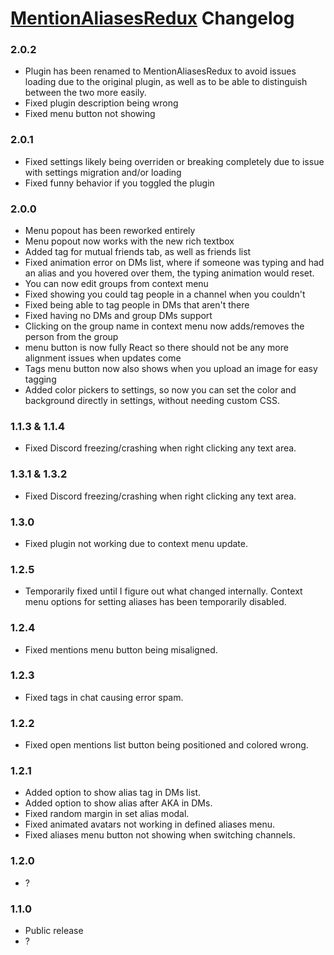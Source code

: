 # [MentionAliasesRedux](https://1lighty.github.io/BetterDiscordStuff/?plugin=MentionAliasesRedux "MentionAliasesRedux") Changelog
### 2.0.2
- Plugin has been renamed to MentionAliasesRedux to avoid issues loading due to the original plugin, as well as to be able to distinguish between the two more easily.
- Fixed plugin description being wrong
- Fixed menu button not showing

### 2.0.1
- Fixed settings likely being overriden or breaking completely due to issue with settings migration and/or loading
- Fixed funny behavior if you toggled the plugin

### 2.0.0
- Menu popout has been reworked entirely
- Menu popout now works with the new rich textbox
- Added tag for mutual friends tab, as well as friends list
- Fixed animation error on DMs list, where if someone was typing and had an alias and you hovered over them, the typing animation would reset.
- You can now edit groups from context menu
- Fixed showing you could tag people in a channel when you couldn't
- Fixed being able to tag people in DMs that aren't there
- Fixed having no DMs and group DMs support
- Clicking on the group name in context menu now adds/removes the person from the group
-  menu button is now fully React so there should not be any more alignment issues when updates come
- Tags menu button now also shows when you upload an image for easy tagging
- Added color pickers to settings, so now you can set the color and background directly in settings, without needing custom CSS.

### 1.1.3 & 1.1.4
- Fixed Discord freezing/crashing when right clicking any text area.

### 1.3.1 & 1.3.2
- Fixed Discord freezing/crashing when right clicking any text area.

### 1.3.0
- Fixed plugin not working due to context menu update.

### 1.2.5
- Temporarily fixed until I figure out what changed internally. Context menu options for setting aliases has been temporarily disabled.

### 1.2.4
- Fixed mentions menu button being misaligned.

### 1.2.3
- Fixed tags in chat causing error spam.

### 1.2.2
- Fixed open mentions list button being positioned and colored wrong.

### 1.2.1
- Added option to show alias tag in DMs list.
- Added option to show alias after AKA in DMs.
- Fixed random margin in set alias modal.
- Fixed animated avatars not working in defined aliases menu.
- Fixed aliases menu button not showing when switching channels.

### 1.2.0
- ?

### 1.1.0
- Public release
- ?